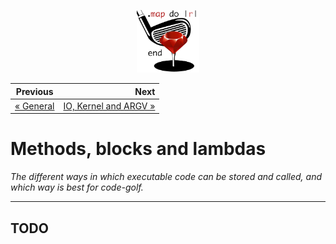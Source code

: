 <p align="center"><img width="100" src="../assets/golf.png"></p>

<div align="center">

| Previous           |                           Next |
| ------------------ | -----------------------------: |
| [« General](/1.md) | [IO, Kernel and ARGV »](/3.md) |

</div>

# Methods, blocks and lambdas

*The different ways in which executable code can be stored and called, and which way is best for code-golf.*

------

## TODO

